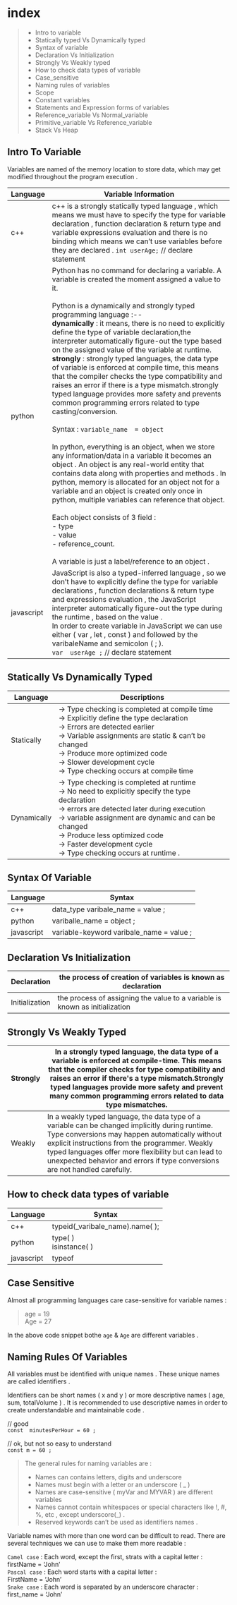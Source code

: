
# index 
> - Intro to variable 
> - Statically typed Vs Dynamically typed 
> - Syntax of variable 
> - Declaration Vs Initialization
> - Strongly Vs Weakly typed 
> - How to check data types of variable
> - Case_sensitive 
> - Naming rules of variables 
> - Scope 
> - Constant variables 
> - Statements and Expression forms of variables 
> - Reference_variable Vs Normal_variable
> - Primitive_variable Vs Reference_variable
> - Stack Vs Heap

## Intro To Variable 
Variables are named of the memory location to store data, which may get modified 
throughout the program execution . 

| Language | Variable Information |
| --- | --- |
| c++ | c++ is a strongly statically typed language , which means we must have to specify the type for variable declaration , function declaration & return type and variable expressions evaluation and  there is no binding which means we can’t use variables before they are declared . `int userAge;`  // declare statement  | 
| python | Python has no command for declaring a variable. A variable is created the moment assigned a value to it.<br><br>Python is a dynamically and strongly typed programming language :-- <br> **dynamically** : it means, there is no need to explicitly define the type of variable declaration,the interpreter automatically figure-out the type based on the assigned value of the variable at runtime. <br> **strongly** : strongly typed languages, the data type of variable is enforced at compile time, this means that the compiler checks the type compatibility and raises an error if there is a type mismatch.strongly typed language provides more safety and prevents common programming errors related to type casting/conversion.<br><br>Syntax : `variable_name  = object` <br><br>In python, everything is an object, when we store any information/data in a variable it becomes an object . An object is  any real-world entity that contains data along with properties and methods . In python, memory is allocated for an object not for a variable and an object is created only once in python, multiple variables can reference that object.<br><br>Each object consists of 3 field : <br> - type <br> - value <br> - reference_count.<br><br>A variable is just a label/reference to an object .|
| javascript | JavaScript is also a typed-inferred language , so we don’t have to explicitly define the type for variable declarations , function declarations & return type  and expressions evaluation  , the JavaScript  interpreter automatically figure-out the type during the runtime , based on the value .<br>In order to create variable in JavaScript we can use either ( var , let , const ) and followed by the varibaleName and semicolon ( ; ). <br>`var  userAge ;` //  declare statement |

## Statically Vs Dynamically Typed 

| Language | Descriptions |
| ---      | ---          |
| Statically | → Type checking is completed at compile time<br>→ Explicitly define the type declaration<br>→ Errors are detected earlier<br>→ Variable assignments are static & can’t be changed<br>→ Produce more optimized code<br>→ Slower development cycle<br>→ Type checking occurs at compile time |
| Dynamically | → Type checking is completed at runtime<br>→ No need to explicitly specify the type declaration<br> → errors are detected later during execution<br>→ variable assignment are dynamic and can be changed<br>→ Produce less optimized code<br>→ Faster development cycle<br>→ Type checking occurs at runtime . 

## Syntax Of Variable 

| Language | Syntax |
| ---      | ---    |
| c++ | data_type varibale_name = value ; |
| python | variballe_name = object ; |
| javascript | variable-keyword varibale_name = value ; |

## Declaration Vs Initialization 

| Declaration | the process of creation of variables is known as declaration |
| --- | --- |
| Initialization | the process of assigning the value to a variable is known as initialization | 

## Strongly Vs Weakly Typed

| Strongly | In a strongly typed language, the data type of a variable is enforced at compile-time. This means that the compiler checks for type compatibility and raises an error if there's a type mismatch.Strongly typed languages provide more safety and prevent many common programming errors related to data type mismatches.|
| --- | --- |
| Weakly | In a weakly typed language, the data type of a variable can be changed implicitly during runtime. Type conversions may happen automatically without explicit instructions from the programmer. Weakly typed languages offer more flexibility but can lead to unexpected behavior and errors if type conversions are not handled carefully.| 

## How to check data types of variable

| Language | Syntax |
| --- | --- |
| c++ | typeid(_varibale_name).name( ); |
| python | type( )<br>isinstance( ) |
| javascript | typeof | 

## Case Sensitive

Almost all programming languages care case-sensitive for variable names : 

> age  = 19 <br>
> Age  = 27 

In the above code snippet bothe `age` & `Age` are different variables .

## Naming Rules Of Variables

All variables must be identified with unique names . These unique names are called identifiers . 

Identifiers can be short names ( x and y ) or more descriptive names ( age, sum, totalVolume ) . It is recommended to use descriptive names in order to create understandable and maintainable code . 

// good<br>
`const  minutesPerHour = 60 ;`

// ok, but not so easy to understand<br>
`const m = 60 ;` 

> The general rules for naming variables are : 
>
> - Names can contains letters, digits and underscore 
> - Names must begin with a letter or an underscore ( _ ) 
> - Names are case-sensitive ( myVar and MYVAR ) are different variables
> - Names cannot contain whitespaces or special characters like !, #, %, etc , except  underscore(_) . 
> - Reserved keywords can’t be used as identifiers names . 

Variable names with more than one word can be difficult to read. There are several techniques we can use to make them more readable :

`Camel case` : Each word, except the first, strats with a capital letter :<br>
firstName = ‘John’<br>
`Pascal case` : Each word starts with a capital letter :<br>
FirstName = ‘John’<br>
`Snake case` : Each word is separated by an underscore character :<br>
first_name = ‘John’


















